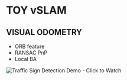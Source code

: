 # TOY vSLAM
## VISUAL ODOMETRY
* ORB feature
* RANSAC PnP
* Local BA
<img src="https://j.gifs.com/rRjOM6.gif" title="Traffic Sign Detection Demo - Click to Watch"/>
